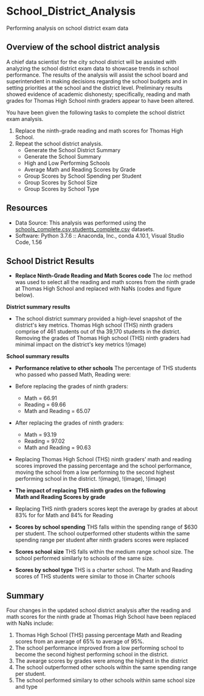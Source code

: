 # School_District_Analysis
Performing analysis on school district exam data

## Overview of the school district analysis
A chief data scientist for the city school district will be assisted with analyzing the school district exam data to showcase trends in school performance. The results of the analysis will assist the school board and superintendent in making decisions regarding the school budgets and in setting priorities at the school and the district level. Preliminary results showed evidence of academic dishonesty; specifically, reading and math grades for Thomas High School ninth graders appear to have been altered.<br />

You have been given the following tasks to complete the school district exam analysis. <br />

1. Replace the ninth-grade reading and math scores for Thomas High School.
2. Repeat the school district analysis.
    - Generate the School District Summary 
    - Generate the School Summary 
    - High and Low Performing Schools
    - Average Math and Reading Scores by Grade
    - Group Scores by School Spending per Student
    - Group Scores by School Size
    - Group Scores by School Type

## Resources
- Data Source: This analysis was performed using the [schools_complete.csv](https://github.com/aobasuyi/School_District_Analysis/blob/main/Resources/schools_complete.csv),[students_complete.csv](https://github.com/aobasuyi/School_District_Analysis/blob/main/Resources/students_complete.csv) datasets.
- Software: Python 3.7.6 :: Anaconda, Inc., conda 4.10.1, Visual Studio Code, 1.56

## School District Results

- **Replace Ninth-Grade Reading and Math Scores code**
The *loc* method was used to select all the reading and math scores from the ninth grade at Thomas High School and replaced with NaNs (codes and figure below). <br />

**District summary results**
- The school district summary provided a high-level snapshot of the district's key metrics. Thomas High school (THS) ninth graders comprise of 461 students out of tha 39,170 students in the district. Removing the grades of Thomas High school (THS) ninth graders had minimal impact on the district's key metrics
!(image)

**School summary results**
- **Performance relative to other schools**
The percentage of THS students who passed who passed Math, Reading were:
- Before replacing the grades of ninth graders:
    - Math = 66.91
    - Reading = 69.66
    - Math and Reading = 65.07
- After replacing the grades of ninth graders: 
    - Math = 93.19
    - Reading = 97.02
    - Math and Reading = 90.63
- Replacing Thomas High School (THS) ninth graders’ math and reading scores improved the passing percentage and the school performance, moving the school from a low performing to the second highest performing school in the district.
!(image), !(image), !(image)

- **The impact of replacing THS ninth grades on the following**   
**Math and Reading Scores by grade**
- Replacing THS ninth graders scores kept the average by grades at about 83% for for Math and 84% for Reading

- **Scores by school spending**
THS falls within the spending range of $630 per student. The school outperformed other students within the same spending range per student after ninth graders scores were replaced

- **Scores school size**
THS falls within the medium range school size. The school performed similarly to schools of the same size.

- **Scores by school type**
THS is a charter school. The Math and Reading scores of THS students were similar to those in Charter schools

## Summary
Four changes in the updated school district analysis after the reading and math scores for the ninth grade at Thomas High School have been replaced with NaNs include:
1. Thomas High School (THS) passing percentage Math and Reading scores from an average of 65% to average of 95%.
2. The school performance improved from a low performing school to become the second highest performing school in the district.
3. The avearge scores by grades were among the highest in the district
4. The school outperformed other schools within the same spending range per student.
5. The school performed similary to other schools within same school size and type